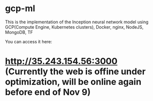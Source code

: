 # gcp-ml
This is the implementation of the Inception neural network model using GCP(Compute Engine, Kubernetes clusters), Docker, nginx, NodeJS, MongoDB, TF


You can access it here:

# http://35.243.154.56:3000 (Currently the web is offine under optimization, will be online again before end of Nov 9)
